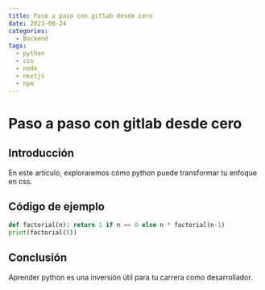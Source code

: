 ```yaml
---
title: Paso a paso con gitlab desde cero
date: 2023-08-24
categories:
  - Backend
tags:
  - python
  - css
  - node
  - nextjs
  - npm
---
```


# Paso a paso con gitlab desde cero

## Introducción

En este artículo, exploraremos cómo python puede transformar tu enfoque en css.

## Código de ejemplo

```python
def factorial(n): return 1 if n == 0 else n * factorial(n-1)
print(factorial(5))
```

## Conclusión

Aprender python es una inversión útil para tu carrera como desarrollador.